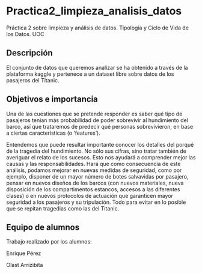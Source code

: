 # Practica2_limpieza_analisis_datos
Práctica 2 sobre limpieza y análisis de datos. Tipología y Ciclo de Vida de los Datos. UOC

## Descripción
El conjunto de datos que queremos analizar se ha obtenido a través de la plataforma kaggle y pertenece a un dataset libre sobre datos de los pasajeros del Titanic.

## Objetivos e importancia
Una de las cuestiones que se pretende responder es saber qué tipo de pasajeros tenían más probabilidad de poder sobrevivir al hundimiento del barco, así que trataremos de predecir qué personas sobrevivieron, en base a ciertas características (o ‘features’).

Entendemos que puede resultar importante conocer los detalles del porqué de la tragedia del hundimiento. No sólo sus cifras, sino tratar también de averiguar el relato de los sucesos. Esto nos ayudará a comprender mejor las causas y las responsabilidades. Hará que como consecuencia de este análisis, podamos mejorar en nuevas medidas de seguridad, como por ejemplo, disponer de un mayor número de botes salvavidas por pasajero, pensar en nuevos diseños de los barcos (con nuevos materiales, nueva disposición de los compartimentos estancos, accesos a las diferentes clases) o en nuevos protocolos de actuación que garanticen mayor seguridad a los pasajeros y su tripulación. Todo para evitar en lo posible que se repitan tragedias como las del Titanic.

## Equipo de alumnos
Trabajo realizado por los alumnos:

Enrique Pérez

Olast Arrizibita
